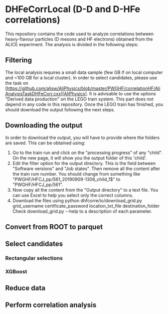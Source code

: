 # DHFeCorrLocal (D-D and D-HFe correlations)
This repository contains the code used to analyze correlations between heavy-flavour particles 
(D mesons and HF electrons) obtained from the ALICE experiment. The analysis is divided in the following steps:

## Filtering
The local analysis requires a small data sample (few GB if on local computer and ~100 GB for a local cluster). 
In order to select candidates, please use the task on [https://github.com/alisw/AliPhysics/blob/master/PWGHF/correlationHF/AliAnalysisTaskDHFeCorr.cxx][AliPhysics].
It is advisable to use the options "Derived data production" on the LEGO train system. This part does not depend 
in any code in this repository. Once the LEGO train has finished, you should download the output following the next steps.

## Downloading the output
In order to download the output, you will have to provide where the folders are saved. This can be obtained using:
1. Go to the train run and click on the "processing progress" of any "child". On the new page, it will show you the 
output folder of this 'child'. 
2. Edit the filter option for the output directory. This is the field between "Software versions" and "Job states".
Then remove all the content after the train rum number. You should change from something like 
"PWGHF/HFCJ_pp/561_20190909-1306_child_1$" to "PWGHF/HFCJ_pp/561".
3. Now copy all the content from the "Output directory" to a text file. You can use Excel to help you select only the 
correct columns.
4. Download the files using python dhfcorre/io/download_grid.py grid_username certificate_password location_txt_file destination_folder
Check download_grid.py --help to a description of each parameter.

## Convert from ROOT to parquet


## Select candidates

### Rectangular selections
### XGBoost

## Reduce data

## Perform correlation analysis

